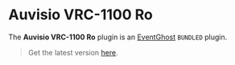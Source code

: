 # Auvisio VRC-1100 Ro

The **Auvisio VRC-1100 Ro** plugin is an [EventGhost](https://github.com/EventGhost/EventGhost) `BUNDLED` plugin.

> Get the latest version [here](https://github.com/EventGhost/EventGhost/tree/master/plugins/Auvisio).